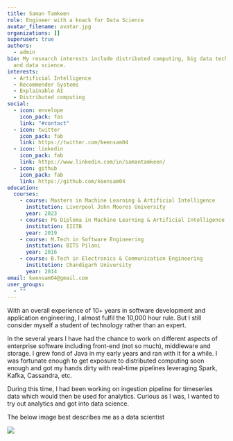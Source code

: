 ```yaml
---
title: Saman Tamkeen
role: Engineer with a knack for Data Science
avatar_filename: avatar.jpg
organizations: []
superuser: true
authors:
  - admin
bio: My research interests include distributed computing, big data technologies
  and data science.
interests:
  - Artificial Intelligence
  - Recommender Systems
  - Explainable AI
  - Distributed computing
social:
  - icon: envelope
    icon_pack: fas
    link: "#contact"
  - icon: twitter
    icon_pack: fab
    link: https://twitter.com/keensam04
  - icon: linkedin
    icon_pack: fab
    link: https://www.linkedin.com/in/samantamkeen/
  - icon: github
    icon_pack: fab
    link: https://github.com/keensam04
education:
  courses:
    - course: Masters in Machine Learning & Artificial Intelligence
      institution: Liverpool John Moores University
      year: 2023
    - course: PG Diploma in Machine Learning & Artificial Intelligence
      institution: IIITB
      year: 2019
    - course: M.Tech in Software Engineering
      institution: BITS Pilani
      year: 2016
    - course: B.Tech in Electronics & Communication Engineering
      institution: Chandigarh University
      year: 2014
email: keensam04@gmail.com
user_groups:
  - ""
---
```

With an overall experience of 10+ years in software development and application engineering, I almost fulfil the 10,000 hour rule. But I still consider myself a student of technology rather than an expert.

In the several years I have had the chance to work on different aspects of enterprise software including front-end (not so much), middleware and storage. I grew fond of Java in my early years and ran with it for a while. I was fortunate enough to get exposure to distributed computing soon enough and got my hands dirty with real-time pipelines leveraging Spark, Kafka, Cassandra, etc.

During this time, I had been working on ingestion pipeline for timeseries data which would then be used for analytics. Curious as I was, I wanted to try out analytics and got into data science.

The below image best describes me as a data scientist

![](/author/saman-tamkeen/dunning–kruger_effect.png)
